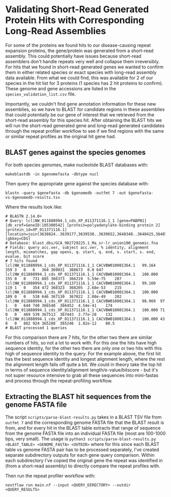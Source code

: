 # Validating Short-Read Generated Protein Hits with Corresponding Long-Read Assemblies

For some of the proteins we found hits to our disease-causing repeat expansion proteins, the gene/protein was generated from a short-read assembly. This could potentially have issues because short-read assemblers don't handle repeats very well and collapse them irreversibly. For hits that we found in short-read generated genes we wanted to confirm them in either related species or exact species with long-read assembly data available. From what we could find, this was available for 2 of our species in the hit list for 3 proteins (1 species has 2 hit proteins to confirm). These genome and gene accessions are listed in the `species_validation_list.csv` file.

Importantly, we couldn't find gene annotation information for these new assemblies, so we have to BLAST for candidate regions in these assemblies that could potentially be our gene of interest that we retrieved from the short-read assembly for this species hit. After obtaining the BLAST hits we will run the short-read generated gene and long-read generated candidates through the repeat profiler workflow to see if we find regions with the same or similar repeat profiles as the original hit gene had.

## BLAST genes against the species genomes
For both species genomes, make nucleotide BLAST databases with:

```
makeblastdb -in $genomefasta -dbtype nucl
```

Then query the appropriate gene against the species database with:

```
blastn -query $genefasta -db $genomedb -outfmt 7 -out $genefasta-vs-$genomedb-results.tsv
```

Where the results look like:
```
# BLASTN 2.14.0+
# Query: lcl|NW_011888994.1_cds_XP_011371116.1_1 [gene=PABPN1] [db_xref=GeneID:105300542] [protein=polyadenylate-binding protein 2] [protein_id=XP_011371116.1] [location=join(3638824..3639177,3639538..3639652,3640348..3640415,3640730..3640836,3641313..3641400,3641489..3641640,3642575..3642614)] [gbkey=CDS]
# Database: blast_dbs/GCA_902729225.1_Ma_sr-lr_union100_genomic.fna
# Fields: query acc.ver, subject acc.ver, % identity, alignment length, mismatches, gap opens, q. start, q. end, s. start, s. end, evalue, bit score
# 7 hits found
lcl|NW_011888994.1_cds_XP_011371116.1_1	CACVBW010001364.1	99.164	359	3	0	6	364	369031	368673	0.0	647
lcl|NW_011888994.1_cds_XP_011371116.1_1	CACVBW010001364.1	100.000	155	0	0	731	885	366373	366219	5.59e-75	287
lcl|NW_011888994.1_cds_XP_011371116.1_1	CACVBW010001364.1	99.160	119	1	0	354	472	368323	368205	2.68e-53	215
lcl|NW_011888994.1_cds_XP_011371116.1_1	CACVBW010001364.1	100.000	109	0	0	538	646	367130	367022	2.08e-49	202
lcl|NW_011888994.1_cds_XP_011371116.1_1	CACVBW010001364.1	98.969	97	1	0	644	740	366548	366452	4.54e-41	174
lcl|NW_011888994.1_cds_XP_011371116.1_1	CACVBW010001364.1	100.000	71	0	0	469	539	367513	367443	2.77e-28	132
lcl|NW_011888994.1_cds_XP_011371116.1_1	CACVBW010001364.1	100.000	43	0	0	882	924	365288	365246	1.02e-12	80.5
# BLAST processed 1 queries
```

For this comparison there are 7 hits, for the other two there are similar numbers of hits, so not a lot to work with. For this one the hits have high sequence identity, for the other two there are only one or two hits with this high of sequence identity to the query. For the example above, the first hit has the best sequence identity and longest alignment length, where the rest the alignment length falls off quite a bit. We could in theory take the top hit in terms of sequence identity/alignment length/e-value/bitscore - but it's not super resource intensive to grab all these sequences into mini-fastas and process through the repeat-profiling workflow.

## Extracting the BLAST hit sequences from the genome FASTA file
The script `scripts/parse-blast-results.py` takes in a BLAST TSV file from `outfmt 7` and the corresponding genome FASTA file that the BLAST result is from, and for every hit in the BLAST table extracts that range of sequence from the genome FASTA file into an individual FASTA file (most are 100-1000 bps, very small). The usage is `python3 scripts/parse-blast-results.py <BLAST_TABLE> <GENOME_FASTA> <OUTDIR>` where for this since each BLAST table vs genome FASTA pair has to be processed separately, I've created separate subdirectory outputs for each gene query comparison. Within each subdirectory I've copied the original gene the repeat was identified in (from a short-read assembly) to directly compare the repeat profiles with.

Then run the repeat profiler workflow with:
```
nextflow run main.nf --input <QUERY_DIRECTORY> --outdir <QUERY_RESULTS>
```
